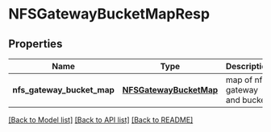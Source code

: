 # NFSGatewayBucketMapResp

## Properties
Name | Type | Description | Notes
------------ | ------------- | ------------- | -------------
**nfs_gateway_bucket_map** | [**NFSGatewayBucketMap**](NFSGatewayBucketMap.md) | map of nfs gateway and bucket | 

[[Back to Model list]](../README.md#documentation-for-models) [[Back to API list]](../README.md#documentation-for-api-endpoints) [[Back to README]](../README.md)


